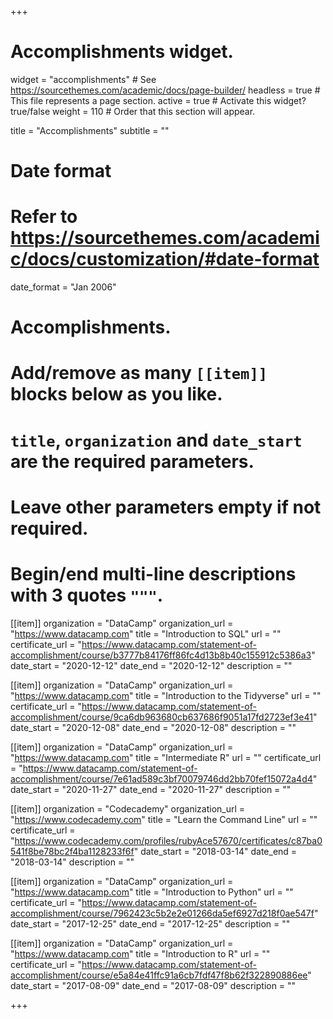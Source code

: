 +++
# Accomplishments widget.
widget = "accomplishments"  # See https://sourcethemes.com/academic/docs/page-builder/
headless = true  # This file represents a page section.
active = true  # Activate this widget? true/false
weight = 110  # Order that this section will appear.

title = "Accomplish&shy;ments"
subtitle = ""

# Date format
#   Refer to https://sourcethemes.com/academic/docs/customization/#date-format
date_format = "Jan 2006"

# Accomplishments.
#   Add/remove as many `[[item]]` blocks below as you like.
#   `title`, `organization` and `date_start` are the required parameters.
#   Leave other parameters empty if not required.
#   Begin/end multi-line descriptions with 3 quotes `"""`.

[[item]]
  organization = "DataCamp"
  organization_url = "https://www.datacamp.com"
  title = "Introduction to SQL"
  url = ""
  certificate_url = "https://www.datacamp.com/statement-of-accomplishment/course/b3777b84176ff86fc4d13b8b40c155912c5386a3"
  date_start = "2020-12-12"
  date_end = "2020-12-12"
  description = ""

[[item]]
  organization = "DataCamp"
  organization_url = "https://www.datacamp.com"
  title = "Introduction to the Tidyverse"
  url = ""
  certificate_url = "https://www.datacamp.com/statement-of-accomplishment/course/9ca6db963680cb637686f9051a17fd2723ef3e41"
  date_start = "2020-12-08"
  date_end = "2020-12-08"
  description = ""

[[item]]
  organization = "DataCamp"
  organization_url = "https://www.datacamp.com"
  title = "Intermediate R"
  url = ""
  certificate_url = "https://www.datacamp.com/statement-of-accomplishment/course/7e61ad589c3bf70079746dd2bb70fef15072a4d4"
  date_start = "2020-11-27"
  date_end = "2020-11-27"
  description = ""
  
[[item]]
  organization = "Codecademy"
  organization_url = "https://www.codecademy.com"
  title = "Learn the Command Line"
  url = ""
  certificate_url = "https://www.codecademy.com/profiles/rubyAce57670/certificates/c87ba0541f8be78bc2f4ba1128233f6f"
  date_start = "2018-03-14"
  date_end = "2018-03-14"
  description = ""

[[item]]
  organization = "DataCamp"
  organization_url = "https://www.datacamp.com"
  title = "Introduction to Python"
  url = ""
  certificate_url = "https://www.datacamp.com/statement-of-accomplishment/course/7962423c5b2e2e01266da5ef6927d218f0ae547f"
  date_start = "2017-12-25"
  date_end = "2017-12-25"
  description = ""
  
[[item]]
  organization = "DataCamp"
  organization_url = "https://www.datacamp.com"
  title = "Introduction to R"
  url = ""
  certificate_url = "https://www.datacamp.com/statement-of-accomplishment/course/e5a84e41ffc91a6cb7fdf47f8b62f322890886ee"
  date_start = "2017-08-09"
  date_end = "2017-08-09"
  description = ""

+++
